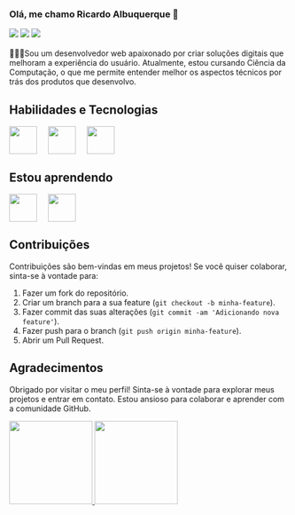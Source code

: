 ###  Olá, me chamo Ricardo Albuquerque 👋

<div>
    <a href="https://www.instagram.com/ricardogeorgeam/" target="_blank"><img loading="lazy" src="https://img.shields.io/badge/-Instagram-%23E4405F?style=for-the-badge&logo=instagram&logoColor=white" target="_blank"></a>
    <a href="mailto:ricardoalbuquerque011@gmail.com"><img loading="lazy" src="https://img.shields.io/badge/Gmail-D14836?style=for-the-badge&logo=gmail&logoColor=white" target="_blank"></a>
    <a href="https://www.linkedin.com/in/ricardo-albuquerquegm/" target="_blank"><img loading="lazy" src="https://img.shields.io/badge/-LinkedIn-%230077B5?style=for-the-badge&logo=linkedin&logoColor=white" target="_blank"></a>
</div>
<br>
👨🏽‍💻Sou um desenvolvedor web apaixonado por criar soluções digitais que melhoram a experiência do usuário. Atualmente, estou cursando Ciência da Computação, o que me permite entender melhor os aspectos técnicos por trás dos produtos que desenvolvo.

## Habilidades e Tecnologias

<div style="display: flex; gap: 20px;">
    <img height="50px" width="50px" src="https://cdn.jsdelivr.net/gh/devicons/devicon/icons/html5/html5-original.svg" />
    <img height="50px" width="50px" src="https://cdn.jsdelivr.net/gh/devicons/devicon/icons/css3/css3-original.svg" />
    <img height="50px" width="50px" src="https://cdn.jsdelivr.net/gh/devicons/devicon/icons/figma/figma-original.svg" />
</div>

## Estou aprendendo

<div style="display: flex; gap: 20px;">
    <img height="50px" width="50px" src="https://cdn.jsdelivr.net/gh/devicons/devicon/icons/javascript/javascript-original.svg" />
    <img height="50px" width="50px" src="https://cdn.jsdelivr.net/gh/devicons/devicon/icons/bootstrap/bootstrap-original.svg" />
</div>


## Contribuições

Contribuições são bem-vindas em meus projetos! Se você quiser colaborar, sinta-se à vontade para:

1. Fazer um fork do repositório.
2. Criar um branch para a sua feature (`git checkout -b minha-feature`).
3. Fazer commit das suas alterações (`git commit -am 'Adicionando nova feature'`).
4. Fazer push para o branch (`git push origin minha-feature`).
5. Abrir um Pull Request.

## Agradecimentos

Obrigado por visitar o meu perfil! Sinta-se à vontade para explorar meus projetos e entrar em contato. Estou ansioso para colaborar e aprender com a comunidade GitHub.

<div style="display: flex; gap: 20px;">
    <a href="https://github.com/ricardogeorgeam">
        <img loading="lazy" height="150em" src="https://github-readme-stats.vercel.app/api/top-langs/?username=ricardogeorgeam&layout=compact&langs_count=7&theme=dracula"/>
        <img loading="lazy" height="150em" src="https://github-readme-stats.vercel.app/api?username=ricardogeorgeam&show_icons=true&theme=dracula&include_all_commits=true&count_private=true"/>
    </a>
</div>

